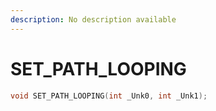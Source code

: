 ```yaml
---
description: No description available 
---
```


# SET_PATH_LOOPING

```cpp
void SET_PATH_LOOPING(int _Unk0, int _Unk1);
```